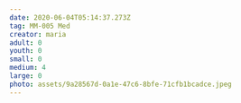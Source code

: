 ```yaml
---
date: 2020-06-04T05:14:37.273Z
tag: MM-005 Med
creator: maria
adult: 0
youth: 0
small: 0
medium: 4
large: 0
photo: assets/9a28567d-0a1e-47c6-8bfe-71cfb1bcadce.jpeg
---
```

